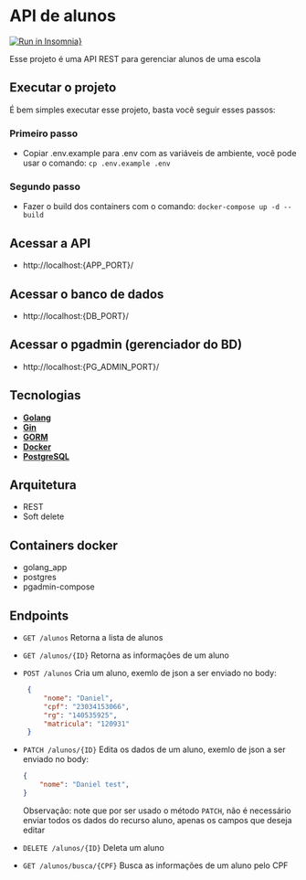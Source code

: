# API de alunos
[![Run in Insomnia}](https://insomnia.rest/images/run.svg)](https://insomnia.rest/run/?label=API%20alunos&uri=https%3A%2F%2Fraw.githubusercontent.com%2Fdanielsdev%2Fapi-go-gin%2Fmain%2Finsomnia%2FInsomnia_2022-10-28.json)

Esse projeto é uma API REST para gerenciar alunos de uma escola

## Executar o projeto

É bem simples executar esse projeto, basta você seguir esses passos:

### Primeiro passo
  - Copiar .env.example para .env com as variáveis de ambiente, você pode usar o comando: `cp .env.example .env`

### Segundo passo
  - Fazer o build dos containers com o comando: `docker-compose up -d --build`

## Acessar a API
 - http://localhost:{APP_PORT}/

## Acessar o banco de dados
 - http://localhost:{DB_PORT}/

## Acessar o pgadmin (gerenciador do BD)
 - http://localhost:{PG_ADMIN_PORT}/

## Tecnologias
 - **[Golang](https://go.dev/)**
 - **[Gin](https://github.com/gin-gonic/gin)**
 - **[GORM](https://gorm.io/)**
 - **[Docker](https://www.docker.com/)**
 - **[PostgreSQL](https://www.postgresql.org/)**

## Arquitetura
 - REST
 - Soft delete

## Containers docker
 - golang_app
 - postgres
 - pgadmin-compose

## Endpoints
 - `GET /alunos` Retorna a lista de alunos
 - `GET /alunos/{ID}` Retorna as informações de um aluno
 - `POST /alunos` Cria um aluno, exemlo de json a ser enviado no body:
   ```json
    {
		"nome": "Daniel",
		"cpf": "23034153066",
		"rg": "140535925",
		"matricula": "120931"
    }

   ```
 - `PATCH /alunos/{ID}` Edita os dados de um aluno, exemlo de json a ser enviado no body:
    ```json
    {
		"nome": "Daniel test",
    }
   ```
   Observação: note que por ser usado o método `PATCH`, não é necessário enviar todos os dados do recurso aluno, apenas os campos que deseja editar

 - `DELETE /alunos/{ID}` Deleta um aluno 
 - `GET /alunos/busca/{CPF}` Busca as informações de um aluno pelo CPF
